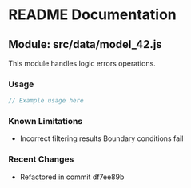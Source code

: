 # README Documentation

## Module: src/data/model_42.js

This module handles logic errors operations.

### Usage

```java
// Example usage here
```

### Known Limitations

- Incorrect filtering results Boundary conditions fail

### Recent Changes

- Refactored in commit df7ee89b
